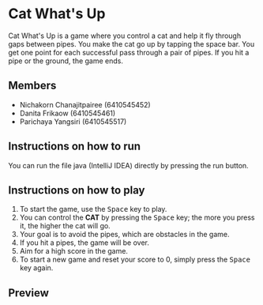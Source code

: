 # Cat What's Up
Cat What's Up is a game where you control a cat and help it fly through gaps between pipes. You make the cat go up by tapping the space bar. You get one point for each successful pass through a pair of pipes. If you hit a pipe or the ground, the game ends.

## Members
- Nichakorn Chanajitpairee (6410545452)
- Danita Frikaow (6410545461)
- Parichaya Yangsiri (6410545517)

## Instructions on how to run
You can run the file java (IntelliJ IDEA) directly by pressing the run button.

## Instructions on how to play
1. To start the game, use the <kbd>Space</kbd> key to play.
2. You can control the **CAT** by pressing the <kbd>Space</kbd> key; the more you press it, the higher the cat will go.
3. Your goal is to avoid the pipes, which are obstacles in the game.
4. If you hit a pipes, the game will be over.
5. Aim for a high score in the game.
6. To start a new game and reset your score to 0, simply press the <kbd>Space</kbd> key again.

## Preview
